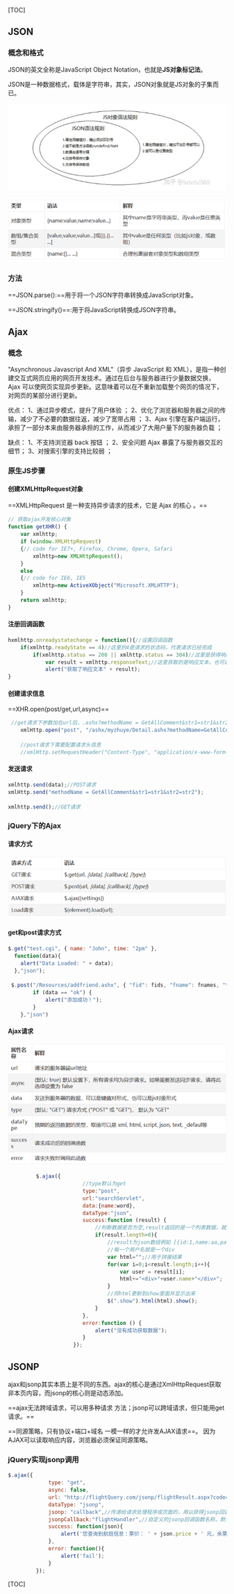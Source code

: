 [TOC]

## JSON

### 概念和格式

JSON的英文全称是JavaScript Object Notation，也就是**JS对象标记法**。

JSON是一种数据格式，载体是字符串，其实，JSON对象就是JS对象的子集而已。

![](图片\JSON格式要求.png)

![](图片\JSON数据类型.png)

### 方法

==JSON.parse():==用于将一个JSON字符串转换成JavaScript对象。

==JSON.stringify()==:用于将JavaScript转换成JSON字符串。



## Ajax

### 概念

"Asynchronous Javascript And XML"（异步 JavaScript 和 XML），是指一种创建交互式网页应用的网页开发技术。通过在后台与服务器进行少量数据交换，Ajax 可以使网页实现异步更新。这意味着可以在不重新加载整个网页的情况下，对网页的某部分进行更新。

优点：
1、通过异步模式，提升了用户体验 ；
2、优化了浏览器和服务器之间的传输，减少了不必要的数据往返，减少了宽带占用 ；
3、Ajax 引擎在客户端运行，承担了一部分本来由服务器承担的工作，从而减少了大用户量下的服务器负载 ；

缺点：
1、不支持浏览器 back 按钮 ；
2、安全问题 Ajax 暴露了与服务器交互的细节；
3、对搜索引擎的支持比较弱 ；

### 原生JS步骤

#### 创建XMLHttpRequest对象

==XMLHttpRequest 是一种支持异步请求的技术，它是 Ajax 的核心 。==

```js
// 获取ajax开发核心对象
function getXHR() {
    var xmlhttp;
    if (window.XMLHttpRequest)
    {// code for IE7+, Firefox, Chrome, Opera, Safari
        xmlhttp=new XMLHttpRequest();
    }
    else
    {// code for IE6, IE5
        xmlhttp=new ActiveXObject("Microsoft.XMLHTTP");
    }
    return xmlhttp;
}
```

#### 注册回调函数

```js
hxmlhttp.onreadystatechange = function(){//设置回调函数
	if(xmlhttp.readyState == 4)//这里的4是请求的状态码，代表请求已经完成
		if(xmlhttp.status == 200 || xmlhttp.status == 304)//这里是获得响应的状态码，200代表成功，304代表无修改可以直接从缓存中读取
			var result = xmlhttp.responseText;//这里获取的是响应文本，也可以获得响应xml或JSON
			alert("获取了响应文本" + result);
}

```

#### 创建请求信息

==XHR.open(post/get,url,async)==

```js
 //get请求下参数加在url后，.ashx?methodName = GetAllComment&str1=str1&str2=str2
    xmlHttp.open("post", "/ashx/myzhuye/Detail.ashx?methodName=GetAllComment", true);

    //post请求下需要配置请求头信息
    //xmlHttp.setRequestHeader("Content-Type", "application/x-www-form-urlencoded");
```

#### 发送请求

```js
xmlhttp.send(data);//POST请求
xmlHttp.send("methodName = GetAllComment&str1=str1&str2=str2");

xmlhttp.send();//GET请求
```

### jQuery下的Ajax

#### 请求方式

![](图片\jQuery下的Ajax请求方式.png)



#### get和post请求方式

```js
$.get("test.cgi", { name: "John", time: "2pm" },
  function(data){
    alert("Data Loaded: " + data);
  },"json");

 $.post("/Resources/addfriend.ashx", { "fid": fids, "fname": fnames, "tuid": tuids, "tuname": tunames }, function (data) {
        if (data == "ok") {
            alert("添加成功！");
        }
    },"json")
```

#### Ajax请求

![](图片\Ajax请求.png)

```js
         $.ajax({
                        //type默认为get
                        type:"post",
                        url:"searchServlet",
                        data:{name:word},
                        dataType:"json",
                        success:function (result) {
                            //判断数据是否为空,result返回的是一个列表数据，就是js数组
                            if(result.length>0){
                                //result为json数组例如 [{id:1,name:aa,password:123},...]
                                //每一个用户名就是一个div
                                var html="";//用于拼接结果
                                for(var i=0;i<result.length;i++){
                                    var user = result[i];
                                    html+="<div>"+user.name+"</div>";
                                }
                                //将html更新到show里面并显示出来
                                $(".show").html(html).show();
                            }
                        },
                        error:function () {
                            alert("没有成功获取数据");
                        }
                     });                 
```

## JSONP

ajax和jsonp其实本质上是不同的东西。ajax的核心是通过XmlHttpRequest获取非本页内容，而jsonp的核心则是动态添加。

==ajax无法跨域请求，可以用多种请求 方法；jsonp可以跨域请求，但只能用get请求。==

==同源策略，只有协议+端口+域名 一模一样的才允许发AJAX请求==。
因为AJAX可以读取响应内容，浏览器必须保证同源策略。

### jQuery实现jsonp调用

```js
$.ajax({
             type: "get",
             async: false,
             url: "http://flightQuery.com/jsonp/flightResult.aspx?code=CA1998",
             dataType: "jsonp",
             jsonp: "callback",//传递给请求处理程序或页面的，用以获得jsonp回调函数名的参数名(一般默认为:callback)
             jsonpCallback:"flightHandler",//自定义的jsonp回调函数名称，默认为jQuery自动生成的随机函数名
             success: function(json){
                 alert('您查询到航班信息：票价： ' + json.price + ' 元，余票： ' + json.tickets + ' 张。');
             },
             error: function(){
                 alert('fail');
             }
         });
```





[TOC]

